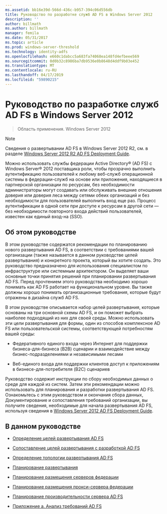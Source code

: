 ```yaml
---
ms.assetid: bb16e39d-566d-436c-b957-394c06d556db
title: Руководство по разработке служб AD FS в Windows Server 2012
description: ''
author: billmath
ms.author: billmath
manager: femila
ms.date: 05/31/2017
ms.topic: article
ms.prod: windows-server-threshold
ms.technology: identity-adfs
ms.openlocfilehash: e660c1dabcc5a683fa74068ea148fd4efbeee569
ms.sourcegitcommit: 0d0b32c8986ba7db9536e0b8648d4ddf9b03e452
ms.translationtype: MT
ms.contentlocale: ru-RU
ms.lasthandoff: 04/17/2019
ms.locfileid: "59890215"
---
```

# <a name="ad-fs-design-guide-in-windows-server-2012"></a>Руководство по разработке служб AD FS в Windows Server 2012

>Область применения. Windows Server 2012
  
> [!NOTE]  
> Сведения о развертывании AD FS в Windows Server 2012 R2, см. в разделе [Windows Server 2012 R2 AD FS Deployment Guide](../../ad-fs/deployment/Windows-Server-2012-R2-AD-FS-Deployment-Guide.md).  
  
Можно использовать службы федерации Active Directory® \(AD FS\) с Windows Server® 2012 поставщика роли, чтобы прозрачно выполнить аутентификацию пользователей к любому веб-служб операционной системы в федерации\-служб на основе или приложения, находящиеся в партнерской организации по ресурсам, без необходимости администраторы могут создавать или обслуживать внешние отношения доверия или доверия леса между сетями обеих организаций и без необходимости для пользователей выполнить вход еще раз. Процесс аутентификации в одной сети при доступе к ресурсам в другой сети — без необходимости повторного входа действий пользователей, известен как единый вход\-на \(SSO\).  
  
## <a name="about-this-guide"></a>Об этом руководстве  
В этом руководстве содержатся рекомендации по планированию нового развертывания AD FS, в соответствии с требованиями вашей организации \(также называется в данном руководстве целей развертывания\) и конкретного проекта, который вы хотите создать. Это руководство предназначено для использования специалистом по инфраструктуре или системным архитектором. Он выделяет ваши основные точки принятия решений при планировании развертывания AD FS. Перед прочтением этого руководства необходимо хорошо понимать как AD FS работает на функциональном уровне. Вы также должны хорошо понимать организационные требования, которые будут отражены в дизайна служб AD FS.  
  
В этом руководстве описывается набор целей развертывания, которые основаны на три основной схемы AD FS, и он поможет выбрать наиболее подходящий из них для своей среды. Можно использовать эти цели развертывания для формы, один из способов комплексное AD FS или пользовательской системы, соответствующей потребностям вашей среды:  
  
-   Федеративного единого входа через Интернет для поддержки бизнеса\-для\-бизнеса \(B2B\) сценарии и взаимодействие между бизнес-подразделениями и независимыми лесами  
  
-   Веб-единого входа для поддержки клиентов доступ к приложениям в бизнесе\-для\-потребителя \(B2C\) сценариев  
  
Руководство содержит инструкции по сбору необходимых данных о среде для каждой из систем. Затем эти рекомендации можно использовать для планирования и разработки развертывания AD FS. Ознакомьтесь с этим руководством и окончания сбора данных, Документирование и сопоставления требований организации, вы получите сведения, необходимые для начала развертывания AD FS, используя сведения в [Windows Server 2012 AD FS Deployment Guide](../../ad-fs/deployment/Windows-Server-2012-AD-FS-Deployment-Guide.md).  
  
## <a name="in-this-guide"></a>В данном руководстве  
  
-   [Определение целей развертывания AD FS](Identifying-Your-AD-FS-Deployment-Goals.md)  
  
-   [Сопоставление целей развертывания с разработкой AD FS](Mapping-Your-Deployment-Goals-to-an-AD-FS-Design.md)  
  
-   [Определение топологии развертывания AD FS](Determine-Your-AD-FS-Deployment-Topology.md)  
  
-   [Планирование развертывания](Planning-Your-Deployment.md)  
  
-   [Планирование размещения серверов федерации](Planning-Federation-Server-Placement.md)  
  
-   [Планирование размещения прокси-сервера федерации](Planning-Federation-Server-Proxy-Placement.md)  
  
-   [Планирование производительности сервера AD FS](Planning-for-AD-FS-Server-Capacity.md)  
  
-   [Приложение а. Анализ требований AD FS](Appendix-A--Reviewing-AD-FS-Requirements.md)  
  

